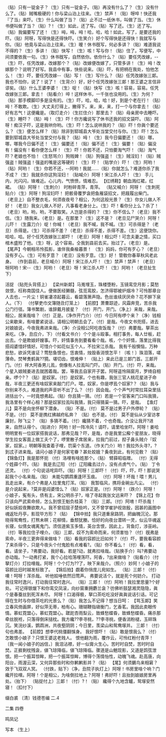 <!-- { "loadSidebar": true } -->
（贴）只有一锭金子？（生）只有一锭金子。（贴）再没有什么了？（生）没有什么了。（贴）贼嘴极硬的！你与梁山泊上往来。（生）禁声！（贴）呀啐！快还我『了当』来吓。（生）什么叫做了当？（贴）止不过一纸休书，叫做了当。（生）休书便叫做了当？（贴）?！（生）如此，还了写。（贴）写了还。（生）还了写。（贴）我偏要写了还！（生）呣，呣，呣！哈，哈，哈！如此，写了，是要还我的吓。（贴）阿呀，写得快是还得快吓。（生笑介）好个写得快是还得快！我就写与你。（贴）他竟与梁山泊上往来。（生）暧！休书旣写，何必多讲？（贴）难道我说不得的？（生）多讲！（贴）快写！（生）咳！写与你！（贴）住了。写便写，中间须要依我一句。（生）休书旣写，自然依你。依你什么？（贴）要任凭改嫁，--（生）吓，任凭改嫁，改嫁那个？（贴）改嫁便改嫁了，只管多讲！（生）呣！改嫁那个？说明了好写。我县中有事，快些说来。（贴）吓，有把柄在我处，怕他怎么！（生）吓，要任凭改嫁--（贴）写！（生）写什么？（贴）任凭改嫁张三郞。我也不怕你，说了！说了！（生背介）好，好个任凭改嫁张三郞！那王婆之言信非谬矣。（贴）什么王婆李婆！（生）哫！（贴）快写（生）咳！容易，容易。任凭改嫁张三郞。拿去！（贴看介）啐！这样休书，一千张也没用的。（生）为何？（贴）那手模脚印多是没有的。（生）吓，哈，哈，哈！好，到是个老在行！（贴）呣！不敢欺。（生）大丈夫打得上，撇得下。来，来，来，打一个与你拿去！（贴）好有志气！这便纔是。（取灯走介）（生拦住介）那里去？（贴）母亲房中去睡吓。（生）睡吓？（贴）呣！（生）吓！你方纔说写了休书还我的招文袋吓。（贴）阿呀！痴汉子吓，这是我哄你哟。（生）吓！怎么说哄我的？（贴）吓！你眞个要还么？（生）便怎么样？（贴）除非到郓城县大爷处当堂交付与你。（生）吓！怎么要到郓城县大爷处当堂交付与我？（贴）呣！（生）我今日偏要还！（贴）哪，哪，哪我今日偏不还！（生）偏要还！（贴）偏不还！（生）偏要！（贴）偏没有！偏没有！看你便怎么样！（生）吓！你若不还，只怕要淘气吓！（贴）淘气吓？老娘也不怕！（生怒骂介）狗贱婢！（贴）狗强盗！（生）贼淫妇！（贴）贼强盗！贼强盗！强盗的嘴是这等硬的！（生）吓！（贴学介）吓！（生）阿哟！（贴）阿哟！（生）你若不还，--阿哟！我就......（贴）你就怎么？难道你杀了我不成？（生）我就杀你这狗淫妇！（贴喊介）阿呀！宋江杀人吓！（生）
手儿内，光闪闪，锋难近。心儿内，气愤愤，情难忍。
【红绣鞋】朝血溅红裙，红裙。
（贴）阿呀！（生刺介）
时粉碎青萍，青萍。
（贴又喊介）阿呀！（生刺死贴介）（生）阿呀！狗淫妇吓！
把骸骨覆罗衾把鱼雁袋招文，把屐履出柴门。
（老旦上）自不整衣毛，何须夜夜号？相公，为何这般光景？（生）你女儿做人不好！（老旦）我女儿做人不好，凡事看老身分上。（生）吓！看你分上么？杀了！（老旦）哟，哟，哟，不要取笑。人岂是杀得的？（生）你不信么？（老旦）我不信。（生）随我来。（老旦）是。在那里？（生）这不是？（老旦见尸哭介）阿呀！儿吓！（生露刀介）哫！你喊！（老旦）我不喊，我不喊。（生）可杀得是？（老旦）杀得是。（生）可杀得不差？（老旦）杀得不差，杀得不差。（生）这便饶你。哈哈，哈。好个任凭改嫁张三郞吓！（老旦）阿呀！相公吓！可念夫妻之情，买口棺木盛殓了他。（生）呀，这个容易。仝我到县前去买。抬过了。（老旦）是。
【尾声】今朝相吊怜孤影，谁伴我桑楡暮景！
（生）妈妈，你可有歹心？（老旦）没有歹心。（生）可有歹意？（老旦）没有歹意。（生）好！
管敎你春草秋风老此身。
（作到县前，老旦喊介）阿呀！宋江杀人吓！（生）禁声！禁声！（老旦）呀阿哟！宋--（生）阿哟！（老旦）呀！宋江杀人吓！（生）阿哟！（老旦扯生下）
 
活捉
（贴兜头背搭上）
【梁州新郞】马嵬埋玉，珠楼堕粉，玉镜鸾空月影；莫愁敛恨，枉称南国佳人。便做医经獭髓，弦觅鸾胶，怎济得鄂被炉烟冷？可怜那章台人去也，一片尘！铜雀凄凉起暮云，看碧落箫声隐。色丝谁续厌厌命？花不醉下泉人。（下）
（付拏吏巾文簿随丑灯笼上）
【前腔】萧曹踪迹，风霜奔竞，苦杀我公门行径。簿书繁剧，谁辞戴月披星？
（付）开门，开门。（净上）来哉，来哉。相公，居来哉啥？（付）正是。（净作开门介）（付）今日阿有啰个来？（净）钱相公来歇来，有啥要紧说话，请相公明朝去会了。（付）是哉。今夜文书兜搭，进去对娘娘说，今夜我弗进来哉。（净）介没相公阿吃夜饭哉？（付）弗要哉。拏茶出来吃。（净，丑应介，下）（付看文书介）个个是斗殴事。相打事务，每人廿板，赶出去。个是欺娘奸嫂事。吓，奸情事务到要看看个哉。咳，个个奸情，落里比得我搭阎婆惜奸情好。可惜介个如花似玉个人，不拉宋江杀哉。
我有千般懊恼，万种悲愁，欲诉凭谁证？莺愁鱼恨也，恁衷情，烛毁香消恨怎平！〔咳！〕珠泪落，嗟薄命。焚琴煑鹤眞??獍。堪切齿，恨难伸！
（贴上）来此已是三郞门首。三郞开门。（付）祥大阿香男儿厾，倒像有人拉厾叫门吓。（贴）开门。（付）吓，来哉。个星入娘贼姜进去就困着哉。罢，等我去自家开子罢。阿呀遥怜隔窗月，罗绮自相亲。啰个?？（贴）是奴家。（付）是奴家。个也有趣，我张三官人桃花星进子命哉，半夜三更还有啥奴家来敲门打户。喂，奴家，你是啰厾个奴家?？（贴）我与你别来不久，难道我的声音听不出了么？（付）因会哉。个个声气时常拉耳朶里括进括出个，一时竟想弗起。（贴）你且猜一猜。（付）若是一个官客来门口叫我猜，我洛里有个样心相？那是奴家拉厾叫我猜，我只得猜渠一猜。吓，是哉。
【渔灯儿】莫不是向坐怀柳下潜身。
（贴）不是。（付）
莫不是过男子户外停轮？
（贴）不是。（付）
莫不是携红拂越府私奔？
（贴）也不是。（付）
莫不是仙从少室访孝廉封，陟飞尘？
（贴）多猜不着。（付）纔猜不着，个也奇哉。介没让我开?进来，自然认得个。（贴进介）阿哟！好一阵冷风！请吓，请里哈坐吓。阿呀！姜哈明明里有一位奴家搭我说话，那弗见哉？吓，是哉，亦是我里公廨个星朋友，晓得学生拉女客面上做工夫个了，啰里散子席居来，拉我门前过，揑子鼻头贼介『奴家，奴家。』明朝等我查着子哩，罚渠个东道。（作关门介）哟！我拉外头寻?，?到忒子进来哉。请问小娘子是何家宅眷？甚处姣娥？夤夜到此，有何见敎？（贴）
【锦鱼灯】我是那怀扼
（付）洛哩有啥姓那个。（贴）
臂薛昭临赠。
（付）无得个姓薛个吓。（贴）
我是去辽阳
（付）辽阳纔去过介，没有点虏气个。（贴）
丁令还灵。
（付）个句说话咤异吓。（贴）阿呀！三郞吓！（付）吓，吓，吓！那说哭起我个小名来哉。（贴）
未能勾鹦鹉重逢环玉痕。
（付）阿呀！坏哉！喂！男儿厾走出来，有介个弗是人拉里鬼打浑。（贴）
我暂临风，携将金碗出凡尘。
（付）是介说起来，?莫非是阎婆惜么？（贴）奴家正是。（付）阿呀！（跌介）阿呀！小娘子，寃有头，债有主，宋公明杀子?，啥了寻起我张文远来吓？
【锦上花】你只该向严武索命频，怎么到恨王魁负桂英？
（贴）三郞。（付）阿唷！吓杀哉！
好似妖姣夜舞欲欺人。我不曾招屈子楚些吟，又不曾学崔护视敛殷，因甚的画图中魂返牡丹亭，影现毕方形？（贴）
【锦中拍】我只道重泉路阴，把幽魄沉沦。那晓得鸳鸯性，打熬未暝；花柳情，垂颓犹媵。恰好的向夜台潜转一灵，似云华魂返长寝，似倩女魂离鬼门。须信道紫玉多情，英台含恨，因此上，背鱼灯，涉巫岭。
（付）等我拉住子哩介。（贴）三郞，奴不为索命而来，何须害怕？（付）旣弗是索命，半夜三更奔得来做啥？（贴）看我的容颜比旧如何？（付）吓，要我看容颜了来杀得个，只是今夜头个付鬼脸有点难看?。（贴）你不看么！（付）看，看，看。请坐子，?弗要动，我好看。若是?动，就弗拉啥哉。（贴换手介）叫?弗要动亦动哉。?一动弗打紧，我个心拉哈荡哩荡吓。阿香，?出来做啥？（贴看介）（付拏灯介）灯拉哩哉。阿呀！个个灯为??了，映下来哉介。（照介）妙阿！小娘子的容颜比旧时越发标致了。
【锦后拍】觑着你俏庞儿宛如生。
（贴）三郞！（付）噢！呵呀！浑杀哉。
听他姣唾依然旧莺声。
弗要说活个，就是死个何妨介。
打动我往常时逸兴，打动我往常时逸兴。
（贴）三郞！（付）阿哟！我拉里思量?个好处。
可记得银爉下和你鸾交凤滚，向纱窗重拥麝兰衾？彷佛听鼓瑟湘灵隐隐，眞个是春蚕丝到死浑未尽。
阿呀！口渴得极，拏口茶吃吃没好眞眞说话引话。可记得在生时与你借茶吃的光景么？（贴）我怎么不记得？想当日呵：
【骂玉郞】笑立春风倚画屏，好似萍无蒂，柏有心。珊瑚鞭指塡衡门，乞香茗。我因此卖眼传情。慕虹霓盟心，慕虹霓盟心。蹉跎杏雨梨云，致蜂愁蝶昏，致蜂愁蝶昏。痛杀那牵丝脱袵，只落得倒床搥枕。我方纔??李寻桃，??李寻桃，便香消粉褪，玉碎珠沉。笑浣纱溪，鹦鹉洲，共夜壑阴阴；今日里，羡梁山和鸳鸯塜并。
三郞！（付）句也弗差。
【前腔】想李代桃僵翻悞身。
我好恨吓！（贴）敢是恨我么？（付）怎敢恨小娘子？只恨王婆这老贱人。
恨他翻为雨，覆作云，可怜红粉付青萍！〔我一闻小娘子的凶信，〕我泪沾襟，好一似膏火生心。苦时时自焚，苦时时自焚。正捱剩枕残衾，値飞琼降临，値飞琼降临。骤道是山魈现影，又道是鹍弦泄恨。把一个振耳惊眸，把一个振耳惊眸，博得个荡情怡性，动魄飞魂。赴高唐，向阳台，雨渥云深，又何异那些时和你鹣鹣影并？（贴）
【尾】何须鵩鸟来相窘？效于飞双双人冥。
（付跌，贴下）（净，丑院子执灯上）阿呀！书房里啥个响？门纔开拉哩。阿呀！个是相公，为啥倒拉地上？阿呀！弗好吓！且抬到娘娘房里再处。（抬下）
（贴捉付上）三郞！（付）?！（贴）
纔得个九地含矑，鸳塜安然寝！（扣付下）

缀白裘 〔清〕钱德苍编 二.4
 
 
二集 
四卷
 
鸣凤记
 
写本
（生上）
